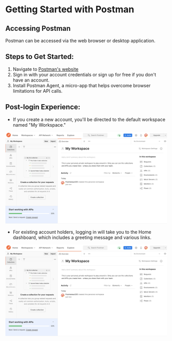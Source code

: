 # Getting Started with Postman

## Accessing Postman
Postman can be accessed via the web browser or desktop application.

## Steps to Get Started:

1. Navigate to [Postman's website](https://www.postman.com/)
2. Sign in with your account credentials or sign up for free if you don't have an account.
3. Install Postman Agent, a micro-app that helps overcome browser limitations for API calls.

## Post-login Experience:
- If you create a new account, you'll be directed to the default workspace named "My Workspace."

![alt text](image-2.png)

- For existing account holders, logging in will take you to the Home dashboard, which includes a greeting message and various links.

![alt text](image-3.png)
